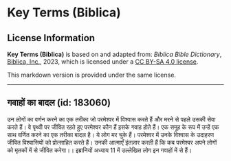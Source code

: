 # Key Terms (Biblica)

## License Information

**Key Terms (Biblica)** is based on and adapted from: _Biblica Bible Dictionary_, [Biblica, Inc.](https://www.biblica.com/), 2023, which is licensed under a [CC BY-SA 4.0 license](https://creativecommons.org/licenses/by-sa/4.0/legalcode.en).

This markdown version is provided under the same license.



--------------------------------

## गवाहों का बादल (id: 183060)

उन लोगों का वर्णन करने का एक तरीका जो परमेश्वर में विश्वास करते हैं और मरने से पहले उसकी सेवा करते हैं। वे पृथ्वी पर जीवित रहते हुए परमेश्वर कौन हैं इसके गवाह होते हैं। एक समूह के रूप में उन्हें एक साथ वर्णित करने का एक तरीका बादल है। ये लोग मर चुके हैं। परमेश्वर में उनके विश्वास के उदाहरण जीवित विश्वासियों को प्रोत्साहित करते हैं। उनकी आत्माएँ इंतज़ार करती हैं कि कब परमेश्वर अपने लोगों को मृतकों में से जीवित करेगा।। इब्रानियों अध्याय 11 में उल्लेखित लोग इन गवाहों में से हैं।


